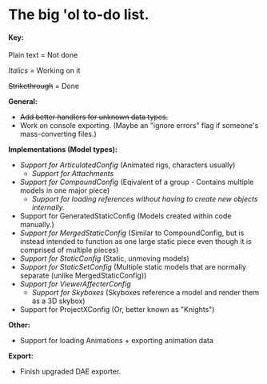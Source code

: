 # The big 'ol to-do list.

#### Key:
Plain text = Not done

*Italics* = Working on it

~~Strikethrough~~ = Done


**General:**
* ~~Add better handlers for unknown data types.~~
* Work on console exporting. (Maybe an "ignore errors" flag if someone's mass-converting files.)

**Implementations (Model types):**
* *Support for ArticulatedConfig* (Animated rigs, characters usually)
   * *Support for Attachments*
* *Support for CompoundConfig* (Eqivalent of a group - Contains multiple models in one major piece)
   * *Support for loading references without having to create new objects internally.*
* Support for GeneratedStaticConfig (Models created within code manually.)
* *Support for MergedStaticConfig* (Similar to CompoundConfig, but is instead intended to function as one large static piece even though it is comprised of multiple pieces)
* *Support for StaticConfig* (Static, unmoving models)
* *Support for StaticSetConfig* (Multiple static models that are normally separate (unlike MergedStaticConfig))
* *Support for ViewerAffecterConfig*
   * *Support for Skyboxes* (Skyboxes reference a model and render them as a 3D skybox)
* Support for ProjectXConfig (Or, better known as "Knights")

**Other:**
* Support for loading Animations + exporting animation data

**Export:**
* Finish upgraded DAE exporter.

